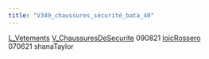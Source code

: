 ```yaml
---
title: "V349_chaussures_sécurité_bata_40"
---
```


[L_Vetements](notes/equipements/L_Vetements.md) [V_ChaussuresDeSecurite](notes/equipements/vetements/V_ChaussuresDeSecurite.md) 090821 [loïcRossero](notes/utilisateurs/beneficiaires/loïcRossero.md)\
070621 shanaTaylor